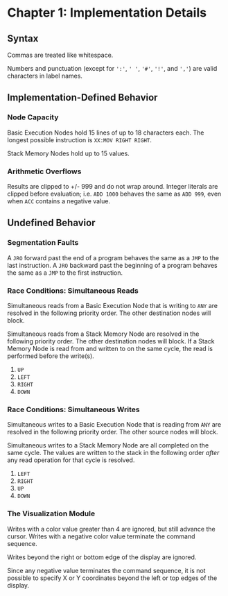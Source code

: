 # Chapter 1: Implementation Details

## Syntax

Commas are treated like whitespace.

Numbers and punctuation (except for `':'`, `' '`, `'#'`, `'!'`, and `','`) are valid characters in label names.

## Implementation-Defined Behavior

### Node Capacity

Basic Execution Nodes hold 15 lines of up to 18 characters each. The longest possible instruction is `XX:MOV RIGHT RIGHT`.

Stack Memory Nodes hold up to 15 values.

### Arithmetic Overflows

Results are clipped to +/- 999 and do not wrap around. Integer literals are clipped before evaluation; i.e. `ADD 1000` behaves the same as `ADD 999`, even when `ACC` contains a negative value.

## Undefined Behavior

### Segmentation Faults

A `JRO` forward past the end of a program behaves the same as a `JMP` to the last instruction. A `JRO` backward past the beginning of a program behaves the same as a `JMP` to the first instruction.

### Race Conditions: Simultaneous Reads

Simultaneous reads from a Basic Execution Node that is writing to `ANY` are resolved in the following priority order. The other destination nodes will block.

Simultaneous reads from a Stack Memory Node are resolved in the following priority order. The other destination nodes will block. If a Stack Memory Node is read from and written to on the same cycle, the read is performed before the write(s).

1. `UP`
2. `LEFT`
3. `RIGHT`
4. `DOWN`

### Race Conditions: Simultaneous Writes

Simultaneous writes to a Basic Execution Node that is reading from `ANY` are resolved in the following priority order. The other source nodes will block.

Simultaneous writes to a Stack Memory Node are all completed on the same cycle. The values are written to the stack in the following order _after_ any read operation for that cycle is resolved.

1. `LEFT`
2. `RIGHT`
3. `UP`
4. `DOWN`

### The Visualization Module

Writes with a color value greater than 4 are ignored, but still advance the cursor. Writes with a negative color value terminate the command sequence.

Writes beyond the right or bottom edge of the display are ignored.

Since any negative value terminates the command sequence, it is not possible to specify X or Y coordinates beyond the left or top edges of the display.